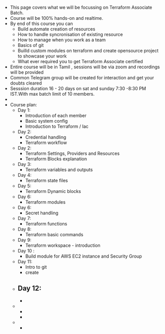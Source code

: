 - This page covers what we will be focussing on Terraform Associate Batch.
- Course will be 100% hands-on and realtime.
- By end of this course you can
	- Build automate creation of resources
	- How to handle syncronisation of existing resource
	- How to manage when you work as a team
	- Basics of git
	- Builld custom modules on terraform and create opensource project to showcase your work
	- What ever required you to get Terraform Associate certified
- Entire course will be in Tamil , sessions will be  via zoom and recordings will be provided
- Common Telegram group will be created for interaction and get your doubts cleared
- Sesssion duration 16 - 20 days on sat and sunday 7:30 -8:30 PM IST.With max batch limit of 10 members.
-
- Course plan:
	- Day 1:
		- Introduction of each member
		- Basic system config
		- Introduction to Terraform / Iac
	- Day 2:
		- Credential handling
		- Terraform workflow
	- Day 2:
		- Terraform Settings, Providers and Resources
		- Terraform Blocks explanation
	- Day 3:
		- Terraform variables and outputs
	- Day 4:
		- Terraform state files
	- Day 5:
		- Terraform Dynamic blocks
	- Day 6:
		- Terraform modules
	- Day 6:
		- Secret handling
	- Day 7:
		- Terraform functions
	- Day 8:
		- Terraform basic commands
	- Day 9:
		- Terraform workspace - introduction
	- Day 10 :
		- Build module for AWS EC2 instance and Security Group
	- Day 11:
		- Intro to git
		- create
	- Day 12:
		-
		-
	-
		-
		-
	-
		-